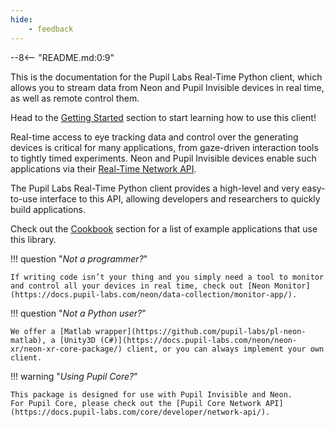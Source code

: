 ```yaml
---
hide:
    - feedback
---
```


--8<-- "README.md:0:9"

This is the documentation for the Pupil Labs Real-Time Python client, which allows you to stream data from Neon and Pupil Invisible devices in real time, as well as remote control them.

Head to the [Getting Started](./getting-started) section to start learning how to use this client!

Real-time access to eye tracking data and control over the generating devices is critical for many applications, from gaze-driven interaction tools to tightly timed experiments. Neon and Pupil Invisible devices enable such applications via their [Real-Time Network API](https://github.com/pupil-labs/realtime-network-api).

The Pupil Labs Real-Time Python client provides a high-level and very easy-to-use interface to this API, allowing developers and researchers to quickly build applications.

Check out the [Cookbook](./cookbook) section for a list of example applications that use this library.

!!! question "_Not a programmer?_"

    If writing code isn’t your thing and you simply need a tool to monitor and control all your devices in real time, check out [Neon Monitor](https://docs.pupil-labs.com/neon/data-collection/monitor-app/).

!!! question "_Not a Python user?_"

    We offer a [Matlab wrapper](https://github.com/pupil-labs/pl-neon-matlab), a [Unity3D (C#)](https://docs.pupil-labs.com/neon/neon-xr/neon-xr-core-package/) client, or you can always implement your own client.

!!! warning "_Using Pupil Core?_"

    This package is designed for use with Pupil Invisible and Neon.
    For Pupil Core, please check out the [Pupil Core Network API](https://docs.pupil-labs.com/core/developer/network-api/).
